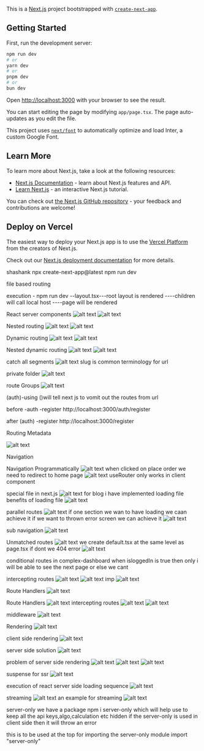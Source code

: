 This is a [Next.js](https://nextjs.org/) project bootstrapped with [`create-next-app`](https://github.com/vercel/next.js/tree/canary/packages/create-next-app).

## Getting Started

First, run the development server:

```bash
npm run dev
# or
yarn dev
# or
pnpm dev
# or
bun dev
```

Open [http://localhost:3000](http://localhost:3000) with your browser to see the result.

You can start editing the page by modifying `app/page.tsx`. The page auto-updates as you edit the file.

This project uses [`next/font`](https://nextjs.org/docs/basic-features/font-optimization) to automatically optimize and load Inter, a custom Google Font.

## Learn More

To learn more about Next.js, take a look at the following resources:

- [Next.js Documentation](https://nextjs.org/docs) - learn about Next.js features and API.
- [Learn Next.js](https://nextjs.org/learn) - an interactive Next.js tutorial.

You can check out [the Next.js GitHub repository](https://github.com/vercel/next.js/) - your feedback and contributions are welcome!

## Deploy on Vercel

The easiest way to deploy your Next.js app is to use the [Vercel Platform](https://vercel.com/new?utm_medium=default-template&filter=next.js&utm_source=create-next-app&utm_campaign=create-next-app-readme) from the creators of Next.js.

Check out our [Next.js deployment documentation](https://nextjs.org/docs/deployment) for more details.






shashank
 npx create-next-app@latest
 npm run dev

file based routing

 execution - npm run dev --layout.tsx---root layout is rendered ----children will call local host ----page will be rendered 


 React server components 
 ![alt text](image.png)
 ![alt text](image-1.png)

 Nested routing 
 ![alt text](image-2.png)
 ![alt text](image-3.png)

 Dynamic routing
 ![alt text](image-4.png)
 ![alt text](image-5.png)

 Nested dynamic routing
 ![alt text](image-6.png)
 ![alt text](image-7.png)


 catch all segments 
 ![alt text](image-8.png)
 slug is common terminology for url

 private folder 
 ![alt text](image-9.png)

 route Groups
 ![alt text](image-10.png)

 (auth)-using ()will tell next js to vomit out the routes from url

 before -auth -register 
 http://localhost:3000/auth/register 

 after   (auth) -register 
 http://localhost:3000/register 

 Routing Metadata

![alt text](image-11.png)

Navigation



Navigation Programmatically
![alt text](image-12.png)
when clicked on place order we need to redirect to home page
![alt text](image-13.png)
useRouter only works in client component


special file in next.js 
![alt text](image-14.png)
for blog i have implemented loading file 
benefits of loading file 
![alt text](image-15.png)


parallel routes
![alt text](image-16.png)
if one section we wan to have loading we caan achieve it if we want to thrown error screen we can achieve it
![alt text](image-17.png)

sub navigation 
![alt text](image-18.png)

Unmatched routes 
![alt text](image-19.png)
we create default.tsx at the same level as page.tsx if dont we 404 error 
![alt text](image-20.png)

conditional routes 
in complex-dashboard when isloggedIn  is true then only i will be able to see the next page or else we cant 

intercepting routes
![alt text](image-21.png)
![alt text](image-22.png)
imp 
![alt text](image-23.png)

Route Handlers
![alt text](image-24.png)

Route Handlers
![alt text](image-24.png)
intercepting routes
![alt text](image-21.png)
![alt text](image-22.png)

middleware
![alt text](image-25.png)

Rendering 
![alt text](image-26.png)

client side rendering
![alt text](image-27.png)

server side solution 
![alt text](image-28.png)

problem of server side rendering
![alt text](image-29.png)
![alt text](image-30.png)
![alt text](image-31.png)

suspense for ssr
![alt text](image-32.png)

execution of react server side loading sequence
![alt text](image-33.png)

streaming
![alt text](image-34.png)
an example for streaming 
![alt text](image-35.png)

server-only
we have a package npm i server-only which will help use to keep all the api keys,algo,calculation etc hidden if the server-only is used in client side then it will throw an error 

this is to be used at the top for importing the server-only module
import "server-only"